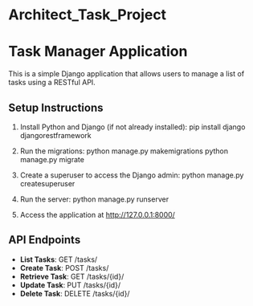 # Architect_Task_Project

# Task Manager Application

This is a simple Django application that allows users to manage a list of tasks using a RESTful API.

## Setup Instructions

1. Install Python and Django (if not already installed):
pip install django djangorestframework


2. Run the migrations:
python manage.py makemigrations
python manage.py migrate


3. Create a superuser to access the Django admin:
python manage.py createsuperuser


4. Run the server:
python manage.py runserver

5. Access the application at http://127.0.0.1:8000/

## API Endpoints

- **List Tasks**: GET /tasks/
- **Create Task**: POST /tasks/
- **Retrieve Task**: GET /tasks/{id}/
- **Update Task**: PUT /tasks/{id}/
- **Delete Task**: DELETE /tasks/{id}/
